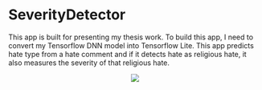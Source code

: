 # SeverityDetector
This app is built for presenting my thesis work. To build this app, I need to convert my Tensorflow DNN model into Tensorflow Lite. This app predicts hate type from a hate comment and if it detects hate as religious hate, it also measures the severity of that religious hate.
<p align="center">
  <img src="https://github.com/nadir-mahmud/SeverityDetector/assets/97097050/1fccadb3-a398-4c45-9ed6-cbcff60c2307">
</p>

